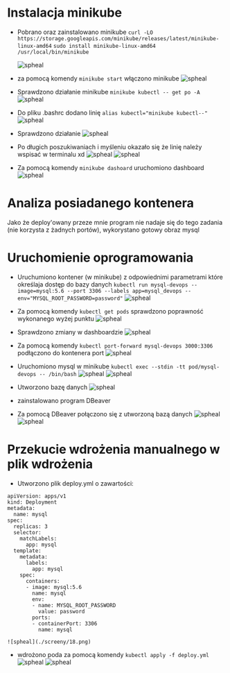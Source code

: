 # Instalacja minikube

- Pobrano oraz zainstalowano minikube
    `curl -LO https://storage.googleapis.com/minikube/releases/latest/minikube-linux-amd64`
    `sudo install minikube-linux-amd64 /usr/local/bin/minikube`

    ![spheal](./screeny/1.png)
    
- za pomocą komendy `minikube start` włączono minikube
    ![spheal](./screeny/2.png)

- Sprawdzono działanie minikube
    `minikube kubectl -- get po -A`
    ![spheal](./screeny/3.png)

- Do pliku .bashrc dodano linię `alias kubectl="minikube kubectl--"`
    ![spheal](./screeny/4.png)

- Sprawdzono działanie
    ![spheal](./screeny/5.png)

- Po długich poszukiwaniach i myśleniu okazało się że linię należy wspisać w terminalu xd
    ![spheal](./screeny/7.png)
    ![spheal](./screeny/8.png)

- Za pomocą komendy `minikube dashoard` uruchomiono dashboard
    ![spheal](./screeny/6.png)

# Analiza posiadanego kontenera

Jako że deploy'owany przeze mnie program nie nadaje się do tego zadania (nie korzysta z żadnych portów), wykorystano gotowy obraz mysql

# Uruchomienie oprogramowania

- Uruchumiono kontener (w minikube) z odpowiednimi parametrami które określaja dostęp do bazy danych
    `kubectl run mysql-devops --image=mysql:5.6 --port 3306 --labels app=mysql_devops --env="MYSQL_ROOT_PASSWORD=password"`
    ![spheal](./screeny/9.png)

- Za pomocą komendy `kubectl get pods` sprawdzono poprawność wykonanego wyżej punktu
    ![spheal](./screeny/10.png)

- Sprawdzono zmiany w dashboardzie
    ![spheal](./screeny/11.png)

- Za pomocą komendy `kubectl port-forward mysql-devops 3000:3306` podłączono do kontenera port
    ![spheal](./screeny/12.png)

- Uruchomiono mysql w minikube 
    `kubectl exec --stdin -tt pod/mysql-devops -- /bin/bash`
    ![spheal](./screeny/13.png)
    ![spheal](./screeny/14.png)

- Utworzono bazę danych
    ![spheal](./screeny/15.png)

- zainstalowano program DBeaver

- Za pomocą DBeaver połączono się z utworzoną bazą danych
    ![spheal](./screeny/16.png)
    ![spheal](./screeny/17.png)

# Przekucie wdrożenia manualnego w plik wdrożenia

- Utworzono plik deploy.yml o zawartości:
```
apiVersion: apps/v1 
kind: Deployment
metadata:
  name: mysql
spec:
  replicas: 3
  selector:
    matchLabels:
      app: mysql
  template:
    metadata:
      labels:
        app: mysql
    spec:
      containers:
      - image: mysql:5.6
        name: mysql
        env:
        - name: MYSQL_ROOT_PASSWORD
          value: password
        ports:
        - containerPort: 3306
          name: mysql
```
    ![spheal](./screeny/18.png)

- wdrożono poda za pomocą komendy `kubectl apply -f deploy.yml`
    ![spheal](./screeny/19.png)
    ![spheal](./screeny/20.png)
